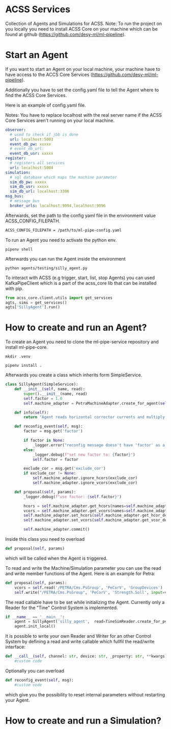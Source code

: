 # ACSS Services
Collection of Agents and Simulations for ACSS. 
Note: To run the project on you locally you need to install ACSS Core on your machine which can be found at github (https://github.com/desy-ml/ml-pipeline).


# Start an Agent
If you want to start an Agent on your local machine, your machine have to have access to the ACCS Core Services (https://github.com/desy-ml/ml-pipeline).

Additionally you have to set the config.yaml file to tell the Agent where to find the ACSS Core Services.

Here is an example of config.yaml file. 

Notes: You have to replace localhost with the real server name if the ACSS Core Services aren't running on your local machine.
```yml
observer:
  # used to check if jbb is done
  url: localhost:5003
  event_db_pw: xxxxx
  # event_db_url:
  event_db_usr: xxxxx
register:
  # registers all services
  url: localhost:5004
simulation:
  # sql database which maps the machine parameter
  sim_db_pw: xxxxx
  sim_db_usr: xxxxx
  sim_db_url: localhost:3306
msg_bus:
  # message bus
  broker_urls: localhost:9094,localhost:9096
```

Afterwards, set the path to the config yaml file in the environment value ACSS_CONFIG_FILEPATH.

```bash
ACSS_CONFIG_FILEPATH = /path/to/ml-pipe-config.yaml
```

To run an Agent you need to activate the python env.
```
pipenv shell
```
Afterwards you can run the Agent inside the environment
```
python agents/testing/silly_agent.py
```
To interact with ACSS (e.g trigger, start, list, stop Agents) you can used KafkaPipeClient which is a part of the acss_core lib that can be installed with pip. 
```python
from acss_core.client.utils import get_services
agts, sims = get_services()
agts['SillyAgent'].run()
```

# How to create and run an Agent?
To create an Agent you need to clone the ml-pipe-service repository and install ml-pipe-core.
```
mkdir .venv
```
```
pipenv install .
```

Afterwards you create a class which inherits form SimpleService.
```python
class SillyAgent(SimpleService):
    def __init__(self, name, read):
        super().__init__(name, read)
        self.factor = 1.0
        self.machine_adapter = PetraMachineAdapter.create_for_agent(self)

    def info(self):
        return "Agent reads horizontal corrector currents and multiply a factor to each current. The factor can be reconfigured."

    def reconfig_event(self, msg):
        factor = msg.get('factor')

        if factor is None:
            _logger.error("reconfig message doesn't have 'factor' as a key.")
        else:
            _logger.debug(f"set new factor to: {factor}")
            self.factor = factor

        exclude_cor = msg.get('exclude_cor')
        if exclude_cor != None:
            self.machine_adapter.ignore_hcors(exclude_cor)
            self.machine_adapter.ignore_vcors(exclude_cor)

    def proposal(self, params):
        _logger.debug(f"use factor: {self.factor}")

        hcors = self.machine_adapter.get_hcors(names=self.machine_adapter.get_hcor_device_names(), is_group_call=True)
        vcors = self.machine_adapter.get_vcors(names=self.machine_adapter.get_vcor_device_names(), is_group_call=True)
        self.machine_adapter.set_hcors(self.machine_adapter.get_hcor_device_names(), [val * self.factor for val in hcors])
        self.machine_adapter.set_vcors(self.machine_adapter.get_vcor_device_names(), [val * self.factor for val in vcors])

        self.machine_adapter.commit()
```
Inside this class you need to overload 
```python
def proposal(self, params)
``` 
which will be called when the Agent is triggered.

To read and write the Machine/Simulation parameter you can use the read and write member functions of the Agent. Here is an example for Petra:
```python
def proposal(self, params):
    vcors = self.read('/PETRA/Cms.PsGroup', 'PeCorV', 'GroupDevices')
    self.write("/PETRA/Cms.PsGroup", 'PeCorV', 'Strength.Soll', input=vcors)
``` 
The read callable have to be set while initializing the Agent. Currently only a Reader for the "Tine" Control System is implemented. 
```python
if __name__ == '__main__':
    agent = SillyAgent('silly_agent',  read=TineSimReader.create_for_petra())
    agent.init_local()
```
It is possible to write your own Reader and Writer for an other Control System by defining a read and write callable which fullfil the read/write interface:
```python
def __call__(self, channel: str, device: str, _property: str, **kwargs):
    #custom code 
```

Optionally you can overload 
```python
def reconfig_event(self, msg):
    #custom code 
```
which give you the possibility to reset internal parameters without restarting your Agent.

# How to create and run a Simulation?
